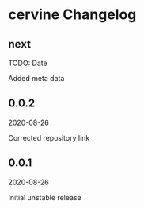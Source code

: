 # cervine Changelog

## next

TODO: Date

Added meta data

## 0.0.2

2020-08-26

Corrected repository link

## 0.0.1

2020-08-26

Initial unstable release
